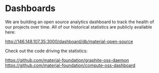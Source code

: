 # Dashboards

We are building an open source analytics dashboard to track the health of our projects over time. All of our historical statistics are publicly available here:

http://146.148.107.35:3000/dashboard/db/material-open-source

Check out the code driving the statistics:

https://github.com/material-foundation/graphite-oss-daemon
https://github.com/material-foundation/compute-oss-dashboard